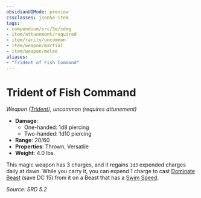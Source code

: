 ```yaml
---
obsidianUIMode: preview
cssclasses: json5e-item
tags:
- compendium/src/5e/xdmg
- item/attunement/required
- item/rarity/uncommon
- item/weapon/martial
- item/weapon/melee
aliases: 
- "Trident of Fish Command"
---
```

# Trident of Fish Command
*Weapon ([Trident](trident-xphb.md)), uncommon (requires attunement)*  

- **Damage**:
  - One-handed: 1d8 piercing
  - Two-handed: 1d10 piercing
- **Range**: 20/60
- **Properties**: Thrown, Versatile
- **Weight**: 4.0 lbs.

This magic weapon has 3 charges, and it regains `1d3` expended charges daily at dawn. While you carry it, you can expend 1 charge to cast [Dominate Beast](dominate-beast-xphb.md) (save DC 15) from it on a Beast that has a [Swim Speed](swim-speed-xphb.md).

*Source: SRD 5.2*